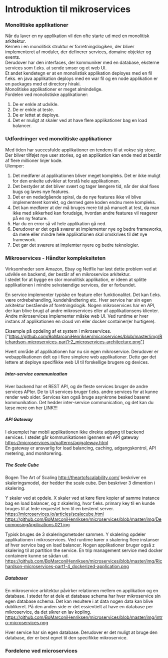 # Introduktion til mikroservices
### Monolitiske applikationer
Når du laver en ny applikation vil den ofte starte ud med en monolitisk arkitektur.  
Kernen i en monolitisk struktur er forretningslogiken, der bliver implementeret af moduler, der definerer services, domaine objekter og events.  
Derudover har den interfaces, der kommuniker med en database, eksterne services som f.eks. at sende smser og et web UI.  
Et andet kendetegn er at en monolistisk applikation deployes med en fil f.eks. en java applikation deploys med en war fil og en node applikation er en packages med et directory hiraki.  
Monolitiske applikationer er meget almindelige.  
Fordelen ved monolistiske applikationer:  
1. De er enkle at udvikle.  
2. De er enkle at teste.  
3. De er lettet at deploye.  
4. Det er muligt at skaler ved at have flere applikationer bag en load balancer.  

### Udfordringer ved monolitiske applikationer
Med tiden har succesfulde applikationer en tendens til at vokse sig store. Der bliver tilføjet nye user stories, 
og en applikation kan ende med at består af flere millioner linjer kode.  
Ulemper:  
1. Det medfører at applikationen bliver meget kompleks. Det er ikke muligt for den enkelte udvikler at forstå hele applikationen. 
2. Det bestyder at det bliver svært og tager længere tid, når der skal fixes bugs og laves nye features. 
3. Det er en nedadgående spiral, da de nye features ikke vil blive implementeret korrekt, og dermed gøre koden endnu mere kompleks. 
4. Det kan medfører at der må bruges mere tid på manuelt at test, da man ikke med sikkerhed kan forudsige, hvordan andre features vil reagerer på en ny feature. 
5. Har du en error så vil hele applikation gå ned.
6. Derudover er det også sværer at implementer nye og bedre frameworks, da mere eller mindre hele applikationen skal omskrives til det nye framework. 
7. Det gør det sværere at implemter nyere og bedre teknologier.  

### Mikroservices - Håndter kompleksiteten
Virksomheder som Amazon, Ebay og Netflix har løst dette problem ved at udvikle en backend, der består af en mikroservice arkitektur.  
I stedet for at bygge en stor monolitisk applikation, er ideen at splitte applikationen i mindre selvstændige services, der er forbundet.  

En service implementer typiske en feature eller funktionalitet. Det kan f.eks. være ordrebehandling, kundehåndtering etc. Hver service har sin egen arkitektur bestående af foretningslogik. Nogen mikroservices har en API, der kan blive brugt af andre mikroservices eller af applikationsens klienter. Andre mikroservices implementer måske web UI. Ved runtime er hver instans af applikationen en cloud vm eller docker container(er hurtigere).  

Eksemple på opdeling af et system i mikroservices.  
["https://github.com/BoMarconiHenriksen/microservices/blob/master/img/Richardson-microservices-part1-2_microservices-architecture.png"]  

Hvert område af applikationen har nu sin egen mikroservice. Derudover er webapplikationen delt op i flere simplere web applikationer. Dette gør det lettere at deploye specifikke web UI til forskellige brugere og devices.  

##### Inter-service communication
Hver backend har et REST API, og de fleste services bruger de andre services APIer. De to UI services bruger f.eks. andre services for at kunne render web sider. Services kan også bruge asynkrone besked baseret kommunikation. Det hedder inter-service communication, og det kan du læse mere om her LINK!!!   

##### API Gateway
I eksemplet har mobil applikationen ikke direkte adgang til backend services. I stedet går kommunikationen igennem en API gateway https://microservices.io/patterns/apigateway.html  
En gateway er ansvarlig for load balancing, caching, adgangskontrol, API metering, and monitorering.  

##### The Scale Cube
Bogen The Art of Scaling http://theartofscalability.com/ beskriver en skaleringsmodel, der hedder the scale cube. Den beskriver 3 dimention i skalering.  

Y skaler ved at opdele. X skaler ved at køre flere kopier af samme instance bag en load balancer, og z skalering, hvor f.eks. primary key til en kunde bruges til at lede requestet hen til en bestemt server. https://microservices.io/articles/scalecube.html   
https://github.com/BoMarconiHenriksen/microservices/blob/master/img/DecomposingApplications.021.jpg  

Typisk bruges de 3 skaleringsmetoder sammen. Y skalering opdeler applikationen i mikroservices. Ved runtime kører x skalering flere instanser af hver service bag en load balancer. Nogen applikationer bruger også z skalering til at partition the service. En trip management service med docker containere kunne se sådan ud.  
https://github.com/BoMarconiHenriksen/microservices/blob/master/img/Richardson-microservices-part1-4_dockerized-application.png  

##### Databaser
En mikroservice arkitektur påvirker relationen mellem en applikation og en database. I stedet for at dele et database schema har hver mikroservice sin egen database schema. Det kan resultere i at data nogen data kan blive dublikeret. På den anden side er det essientielt at have en database per mikroservice, da det sikrer en lav kopling.  
https://github.com/BoMarconiHenriksen/microservices/blob/master/img/intro-microservices.png  

Hver service har sin egen database. Derudover er det muligt at bruge den database, der er best egnet til den specifikke mikroservice.  

### Fordelene ved microservices





